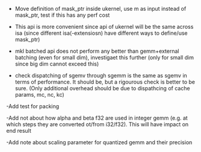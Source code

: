 - Move definition of mask_ptr inside ukernel, use m as input instead of mask_ptr, test if this has any perf cost
- This api is more convenient since api of ukernel will be the same across isa (since different isa(-extensiosn) have different ways to define/use mask_ptr)

- mkl batched api does not perform any better than gemm+external batching (even for small dim), investigaet this further (only for small dim since big dim cannot exceed this)
- check dispatching of sgemv through sgemm is the same as sgemv in terms of performance. It should be, but a rigourous check is better to be sure. (Only additional overhead should be due to dispathcing of cache params, mc, nc, kc)

-Add test for packing

-Add not about how alpha and beta f32 are used in integer gemm (e.g. at which steps they are converted ot/from i32/f32). This will have impact on end result

-Add note about scaling parameter for quantized gemm and their precision